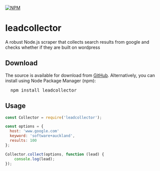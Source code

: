 [![NPM](https://nodei.co/npm/leadcollector.png)](https://nodei.co/npm/leadcollector/)

# leadcollector

A robust Node.js scraper that collects search results from google and checks whether if they are built on wordpress

## Download
The source is available for download from
[GitHub](https://github.com/saintsweeto/leadcollector).
Alternatively, you can install using Node Package Manager (npm):
<pre>
  npm install leadcollector
</pre>

## Usage
```javascript
const Collector = require('leadcollector');

const options = {
  host: 'www.google.com'
  keyword: 'software+auckland',
  results: 100
};

Collector.collect(options, function (lead) {
    console.log(lead);
});
```
